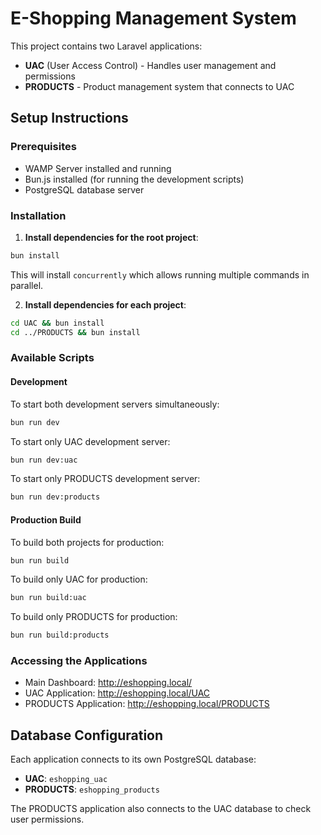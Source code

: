 # E-Shopping Management System

This project contains two Laravel applications:
- **UAC** (User Access Control) - Handles user management and permissions
- **PRODUCTS** - Product management system that connects to UAC

## Setup Instructions

### Prerequisites
- WAMP Server installed and running
- Bun.js installed (for running the development scripts)
- PostgreSQL database server

### Installation

1. **Install dependencies for the root project**:
```bash
bun install
```
This will install `concurrently` which allows running multiple commands in parallel.

2. **Install dependencies for each project**:
```bash
cd UAC && bun install
cd ../PRODUCTS && bun install
```

### Available Scripts

#### Development

To start both development servers simultaneously:
```bash
bun run dev
```

To start only UAC development server:
```bash
bun run dev:uac
```

To start only PRODUCTS development server:
```bash
bun run dev:products
```

#### Production Build

To build both projects for production:
```bash
bun run build
```

To build only UAC for production:
```bash
bun run build:uac
```

To build only PRODUCTS for production:
```bash
bun run build:products
```

### Accessing the Applications

- Main Dashboard: http://eshopping.local/
- UAC Application: http://eshopping.local/UAC
- PRODUCTS Application: http://eshopping.local/PRODUCTS

## Database Configuration

Each application connects to its own PostgreSQL database:

- **UAC**: `eshopping_uac`
- **PRODUCTS**: `eshopping_products`

The PRODUCTS application also connects to the UAC database to check user permissions.